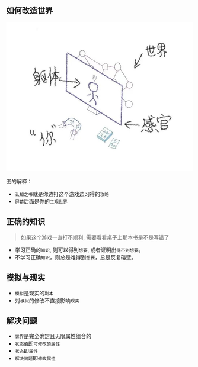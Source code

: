 ## 如何改造世界

<img src="../images/feelings.jpg" width="900">

图的解释：

- `认知之书`就是你边打这个游戏边习得的`攻略`
- `屏幕`后面是你的`主观世界`

## 正确的知识

> 如果这个游戏一直打不顺利, 需要看看桌子上那本书是不是写错了

- 学习正确的`知识`, 则可以得到`想要`, 或者证明出`得不到想要`。
- 不学习正确`知识`，则总是难得到`想要`，总是反复碰壁。

## 模拟与现实

- `模拟`是现实的`副本`
- 对`模拟`的修改不直接影响`现实`

## 解决问题

- `世界`是完全确定且无限属性组合的
- `状态值`即`可修改的属性`
- `状态`即`属性`
- `解决问题`即`修改属性`
